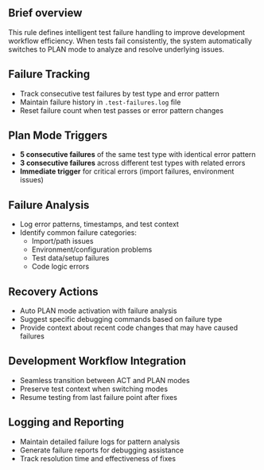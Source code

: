 ## Brief overview
This rule defines intelligent test failure handling to improve development workflow efficiency. When tests fail consistently, the system automatically switches to PLAN mode to analyze and resolve underlying issues.

## Failure Tracking
- Track consecutive test failures by test type and error pattern
- Maintain failure history in `.test-failures.log` file
- Reset failure count when test passes or error pattern changes

## Plan Mode Triggers
- **5 consecutive failures** of the same test type with identical error pattern
- **3 consecutive failures** across different test types with related errors
- **Immediate trigger** for critical errors (import failures, environment issues)

## Failure Analysis
- Log error patterns, timestamps, and test context
- Identify common failure categories:
  - Import/path issues
  - Environment/configuration problems
  - Test data/setup failures
  - Code logic errors

## Recovery Actions
- Auto PLAN mode activation with failure analysis
- Suggest specific debugging commands based on failure type
- Provide context about recent code changes that may have caused failures

## Development Workflow Integration
- Seamless transition between ACT and PLAN modes
- Preserve test context when switching modes
- Resume testing from last failure point after fixes

## Logging and Reporting
- Maintain detailed failure logs for pattern analysis
- Generate failure reports for debugging assistance
- Track resolution time and effectiveness of fixes
